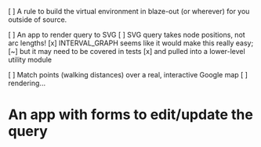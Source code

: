 
[ ] A rule to build the virtual environment in blaze-out (or wherever) for you outside of source.

[ ] An app to render query to SVG
	[ ] SVG query takes node positions, not arc lengths!
		[x] INTERVAL_GRAPH seems like it would make this really easy;
			[~]	but it may need to be covered in tests
			[x] and pulled into a lower-level utility module


[ ] Match points (walking distances) over a real, interactive Google map
	[ ] rendering...

# An app with forms to edit/update the query
